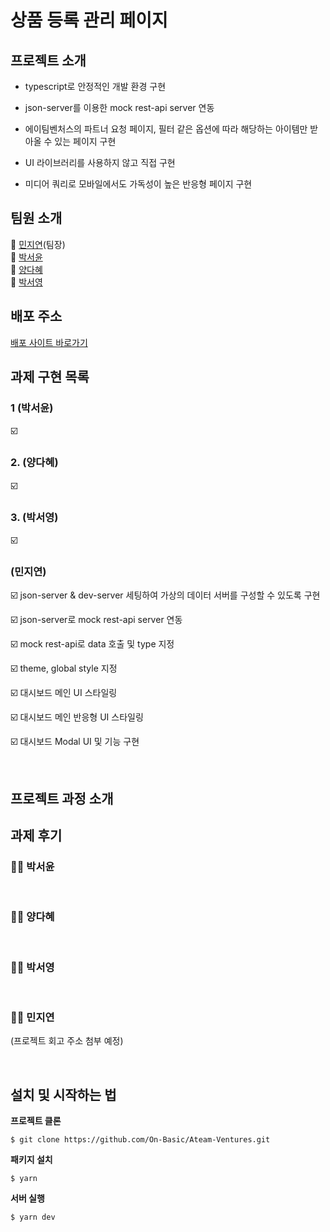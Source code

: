 # 상품 등록 관리 페이지

## 프로젝트 소개

- typescript로 안정적인 개발 환경 구현

- json-server를 이용한 mock rest-api server 연동

- 에이팀벤처스의 파트너 요청 페이지, 필터 같은 옵션에 따라 해당하는 아이템만 받아올 수 있는 페이지 구현

- UI 라이브러리를 사용하지 않고 직접 구현

- 미디어 쿼리로 모바일에서도 가독성이 높은 반응형 페이지 구현


## 팀원 소개

🏃‍ [민지연](https://github.com/ichbinmin2)(팀장)<br/>
🏃‍ [박서윤](https://github.com/seoyuuun)<br/>
🏃‍ [양다혜](https://github.com/dahye-program)<br/>
🏃‍ [박서영](https://github.com/ongddree)<br/>

## 배포 주소

[배포 사이트 바로가기]()

## 과제 구현 목록

### 1 (박서윤)

☑️

### 2. (양다혜)

☑️

### 3. (박서영)

☑️

### (민지연)

☑️ json-server & dev-server 세팅하여 가상의 데이터 서버를 구성할 수 있도록 구현

☑️ json-server로 mock rest-api server 연동

☑️ mock rest-api로 data 호출 및 type 지정

☑️ theme, global style 지정

☑️ 대시보드 메인 UI 스타일링

☑️ 대시보드 메인 반응형 UI 스타일링

☑️ 대시보드 Modal UI 및 기능 구현

<br/>

## 프로젝트 과정 소개


## 과제 후기

### 🙋‍♀️ 박서윤

<br/>

### 🙋‍♀️ 양다혜

<br/>

### 🙋‍♀️ 박서영

<br/>

### 🙋‍♀️ 민지연

(프로젝트 회고 주소 첨부 예정)

<br/>

## 설치 및 시작하는 법

**프로젝트 클론**

```
$ git clone https://github.com/On-Basic/Ateam-Ventures.git
```

**패키지 설치**

```
$ yarn
```

**서버 실행**

```
$ yarn dev
```
